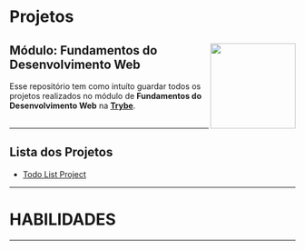 # Projetos
<div align="center">
  <img height="150px" align="right" src="https://theme.zdassets.com/theme_assets/9633455/9814df697eaf49815d7df109110815ff887b3457.png" />
  <div align="left" style="display: inline_block">
    <h2>Módulo: Fundamentos do Desenvolvimento Web</h2>
    <span>Esse repositório tem como intuíto guardar todos os projetos realizados no módulo de <b>Fundamentos do Desenvolvimento Web</b> na <a href="https://www.betrybe.com/" target="_blank"><b>Trybe</b></a>.</span>       </div>
<br>
</div>

---
 
## Lista dos Projetos
<div align="left" style="display: inline_block">
  <ul>
    <li>
        <a href="https://github.com/marlondlacerda/trybe-projetos/tree/main/todo-list#readme">Todo List Project</a>
    </li>
  <ul>
</div>

---

# HABILIDADES
 
---
